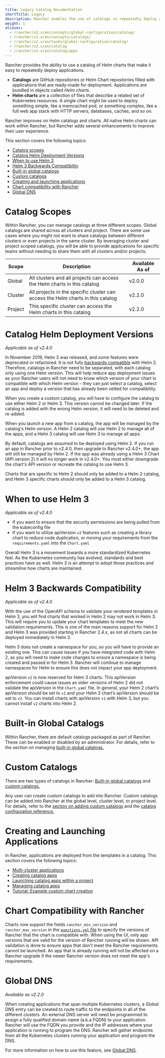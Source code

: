 ```yaml
---
title: Legacy Catalog Documentation
shortTitle: Legacy
description: Rancher enables the use of catalogs to repeatedly deploy applications easily. Catalogs are GitHub or Helm Chart repositories filled with deployment-ready apps.
weight: 1
aliases:
  - /rancher/v2.x/en/concepts/global-configuration/catalog/
  - /rancher/v2.x/en/concepts/catalogs/
  - /rancher/v2.x/en/tasks/global-configuration/catalog/
  - /rancher/v2.x/en/catalog
  - /rancher/v2.x/en/catalog/apps
---
```


Rancher provides the ability to use a catalog of Helm charts that make it easy to repeatedly deploy applications.

- **Catalogs** are GitHub repositories or Helm Chart repositories filled with applications that are ready-made for deployment. Applications are bundled in objects called _Helm charts_.
- **Helm charts** are a collection of files that describe a related set of Kubernetes resources. A single chart might be used to deploy something simple, like a memcached pod, or something complex, like a full web app stack with HTTP servers, databases, caches, and so on.

Rancher improves on Helm catalogs and charts. All native Helm charts can work within Rancher, but Rancher adds several enhancements to improve their user experience.

This section covers the following topics:

- [Catalog scopes](#catalog-scopes)
- [Catalog Helm Deployment Versions](#catalog-helm-deployment-versions)
- [When to use Helm 3](#when-to-use-helm-3)
- [Helm 3 Backwards Compatibility](#helm-3-backwards-compatibility)
- [Built-in global catalogs](#built-in-global-catalogs)
- [Custom catalogs](#custom-catalogs)
- [Creating and launching applications](#creating-and-launching-applications)
- [Chart compatibility with Rancher](#chart-compatibility-with-rancher)
- [Global DNS](#global-dns)

# Catalog Scopes

Within Rancher, you can manage catalogs at three different scopes. Global catalogs are shared across all clusters and project. There are some use cases where you might not want to share catalogs between different clusters or even projects in the same cluster. By leveraging cluster and project scoped catalogs, you will be able to provide applications for specific teams without needing to share them with all clusters and/or projects.

Scope |  Description | Available As of |
--- |  --- | --- |
Global | All clusters and all projects can access the Helm charts in this catalog | v2.0.0 |
Cluster | All projects in the specific cluster can access the Helm charts in this catalog | v2.2.0 |
Project | This specific cluster can access the Helm charts in this catalog |  v2.2.0 |

# Catalog Helm Deployment Versions

_Applicable as of v2.4.0_

In November 2019, Helm 3 was released, and some features were deprecated or refactored. It is not fully [backwards compatible]({{<baseurl>}}/rancher/v2.x/en/catalog#helm-3-backwards-compatibility) with Helm 2. Therefore, catalogs in Rancher need to be separated, with each catalog only using one Helm version. This will help reduce app deployment issues as your Rancher users will not need to know which version of your chart is compatible with which Helm version - they can just select a catalog, select an app and deploy a version that has already been vetted for compatibility.

When you create a custom catalog, you will have to configure the catalog to use either Helm 2 or Helm 3. This version cannot be changed later. If the catalog is added with the wrong Helm version, it will need to be deleted and re-added.

When you launch a new app from a catalog, the app will be managed by the catalog's Helm version. A Helm 2 catalog will use Helm 2 to manage all of the apps, and a Helm 3 catalog will use Helm 3 to manage all apps.

By default, catalogs are assumed to be deployed using Helm 2. If you run an app in Rancher prior to v2.4.0, then upgrade to Rancher v2.4.0+, the app will still be managed by Helm 2. If the app was already using a Helm 3 Chart (API version 2) it will no longer work in v2.4.0+. You must either downgrade the chart's API version or recreate the catalog to use Helm 3.

Charts that are specific to Helm 2 should only be added to a Helm 2 catalog, and Helm 3 specific charts should only be added to a Helm 3 catalog.

# When to use Helm 3

_Applicable as of v2.4.0_

- If you want to ensure that the security permissions are being pulled from the kubeconfig file
- If you want to utilize apiVersion `v2` features such as creating a library chart to reduce code duplication, or moving your requirements from the `requirements.yaml` into the `Chart.yaml`

Overall Helm 3 is a movement towards a more standardized Kubernetes feel. As the Kubernetes community has evolved, standards and best practices have as well. Helm 3 is an attempt to adopt those practices and streamline how charts are maintained.

# Helm 3 Backwards Compatibility

_Applicable as of v2.4.0_

With the use of the OpenAPI schema to validate your rendered templates in Helm 3, you will find charts that worked in Helm 2 may not work in Helm 3. This will require you to update your chart templates to meet the new validation requirements. This is one of the main reasons support for Helm 2 and Helm 3 was provided starting in Rancher 2.4.x, as not all charts can be deployed immediately in Helm 3.

Helm 3 does not create a namespace for you, so you will have to provide an existing one. This can cause issues if you have integrated code with Helm 2, as you will need to make code changes to ensure a namespace is being created and passed in for Helm 3. Rancher will continue to manage namespaces for Helm to ensure this does not impact your app deployment.  

apiVersion `v2` is now reserved for Helm 3 charts. This apiVersion enforcement could cause issues as older versions of Helm 2 did not validate the apiVersion in the `Chart.yaml` file. In general, your Helm 2 chart’s apiVersion should be set to `v1` and your Helm 3 chart’s apiVersion should be set to `v2`. You can install charts with apiVersion `v1` with Helm 3, but you cannot install `v2` charts into Helm 2.

# Built-in Global Catalogs

Within Rancher, there are default catalogs packaged as part of Rancher. These can be enabled or disabled by an administrator. For details, refer to the section on managing [built-in global catalogs.]({{<baseurl>}}/rancher/v2.x/en/catalog/built-in)

# Custom Catalogs

There are two types of catalogs in Rancher: [Built-in global catalogs]({{<baseurl>}}/rancher/v2.x/en/catalog/built-in/) and [custom catalogs.]({{<baseurl>}}/rancher/v2.x/en/catalog/adding-catalogs/)

Any user can create custom catalogs to add into Rancher.  Custom catalogs can be added into Rancher at the global level, cluster level, or project level. For details, refer to the [section on adding custom catalogs]({{<baseurl>}}/rancher/v2.x/en/catalog/adding-catalogs) and the [catalog configuration reference.]({{<baseurl>}}/rancher/v2.x/en/catalog/catalog-config)

# Creating and Launching Applications

In Rancher, applications are deployed from the templates in a catalog. This section covers the following topics:

* [Multi-cluster applications]({{<baseurl>}}/rancher/v2.x/en/catalog/multi-cluster-apps/)
* [Creating catalog apps]({{<baseurl>}}/rancher/v2.x/en/catalog/creating-apps)
* [Launching catalog apps within a project]({{<baseurl>}}/rancher/v2.x/en/catalog/launching-apps)
* [Managing catalog apps]({{<baseurl>}}/rancher/v2.x/en/catalog/managing-apps)
* [Tutorial: Example custom chart creation]({{<baseurl>}}/rancher/v2.x/en/catalog/tutorial)

# Chart Compatibility with Rancher

Charts now support the fields `rancher_min_version` and `rancher_max_version` in the [`questions.yml` file](https://github.com/rancher/integration-test-charts/blob/master/charts/chartmuseum/v1.6.0/questions.yml) to specify the versions of Rancher that the chart is compatible with. When using the UI, only app versions that are valid for the version of Rancher running will be shown. API validation is done to ensure apps that don't meet the Rancher requirements cannot be launched. An app that is already running will not be affected on a Rancher upgrade if the newer Rancher version does not meet the app's requirements.

# Global DNS

_Available as v2.2.0_

When creating applications that span multiple Kubernetes clusters, a Global DNS entry can be created to route traffic to the endpoints in all of the different clusters. An external DNS server will need be programmed to assign a fully qualified domain name (a.k.a FQDN) to your application. Rancher will use the FQDN you provide and the IP addresses where your application is running to program the DNS. Rancher will gather endpoints from all the Kubernetes clusters running your application and program the DNS.

For more information on how to use this feature, see [Global DNS]({{<baseurl>}}/rancher/v2.x/en/catalog/globaldns/).
